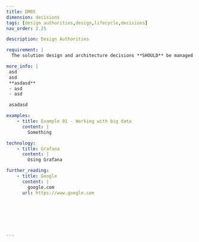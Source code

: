 ```yaml
---
title: DM05
dimension: decisions
tags: [design authorities,design,lifecycle,decisions]
nav_order: 2.25

description: Design Authorities

requirement: |
  The solution design and architecture decisions **SHOULD** be managed through local programme design authorities and TRG at the appropriate stages of the lifecycle. The relevant Lead Architects and Subject Matter Experts (SMEs) are engaged and are supportive.

more_info: |
 asd
 asd
 **asdasd**
 - asd 
 - asd

 asadasd

examples: 
    - title: Example 01 - Working with big data
      content: |
        Something

technology:
    - title: Grafana
      content: |
        Using Grafana

further_reading:
    - title: Google
      content: |
        google.com
      url: https://www.google.com







---
```

